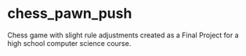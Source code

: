 # chess_pawn_push
Chess game with slight rule adjustments created as a Final Project for a high school computer science course.
